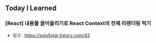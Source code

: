 ## Today I Learned

### [React] 내용물 끌어올리기로 React Context의 전체 리렌더링 막기

- 링크 : https://solo5star.tistory.com/42
